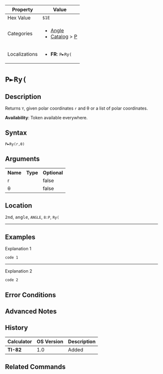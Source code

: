 | Property      | Value |
|---------------|-------|
| Hex Value     | `$1E`|
| Categories    | <ul><li>[Angle](../categories/Angle.md)</li><li>[Catalog](../categories/Catalog.md) > [P](../categories/Catalog.md#P)</li></ul> |
| Localizations | <ul><li><b>FR</b>: `P►Ry(`</li></ul> |

# `P►Ry(`

## Description
Returns `Y`, given polar coordinates `r` and θ or a list of polar coordinates.


<b>Availability</b>: Token available everywhere.

## Syntax
`P►Ry(r,θ)`

## Arguments
<table>
<tr><th>Name</th><th>Type</th><th>Optional</th></tr>

<tr><td>r</td><td></td><td>false</td></tr>

<tr><td>θ</td><td></td><td>false</td></tr>

</table>

## Location
<kbd>2nd</kbd>, <kbd>angle</kbd>, `ANGLE`, `8:P`, `Ry(`
<hr>

## Examples

Explanation 1
```ti-basic
code 1
```
---
Explanation 2
```ti-basic
code 2
```

## Error Conditions


## Advanced Notes


## History
| Calculator | OS Version | Description |
|------------|------------|-------------|
| <b>TI-82</b> | 1.0 | Added

## Related Commands

    